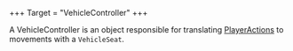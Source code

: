+++
Target = "VehicleController"
+++

A VehicleController is an object responsible for translating [PlayerActions](https://developer.roblox.com/api-reference/enum/PlayerActions) to movements with a  `VehicleSeat`.